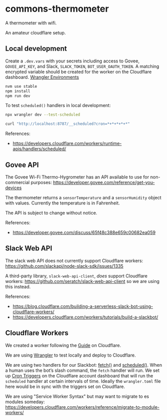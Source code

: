 # commons-thermometer

A thermometer with wifi.

An amateur cloudflare setup.

## Local development

Create a `.dev.vars` with your secrets including access to Govee, `GOVEE_API_KEY`, and Slack, `SLACK_TOKEN`, `BOT_USER_OAUTH_TOKEN`. A matching encrypted variable should be created for the worker on the Cloudflare dashboard. [Wrangler Environments](https://developers.cloudflare.com/workers/wrangler/environments/)

```sh
nvm use stable
npm install
npm run dev
```

To test `scheduled()` handlers in local development:

```sh
npx wrangler dev --test-scheduled

curl "http://localhost:8787/__scheduled?cron=*+*+*+*+*"
```

References:

- https://developers.cloudflare.com/workers/runtime-apis/handlers/scheduled/

## Govee API

The Govee Wi-Fi Thermo-Hygrometer has an API available to use for non-commercial purposes: https://developer.govee.com/reference/get-you-devices

The thermometer returns a `sensorTemperature` and a `sensorHumidity` object with values. Currently the temperature is in Fahrenheit.

The API is subject to change without notice.

References:

- https://developer.govee.com/discuss/65f48c388e659c00682ea059

## Slack Web API

The slack web API does not currently support Cloudflare workers: https://github.com/slackapi/node-slack-sdk/issues/1335

A third-party library, `slack-web-api-client`, _does_ support Cloudflare workers: https://github.com/seratch/slack-web-api-client so we are using this instead.

References:

- https://blog.cloudflare.com/building-a-serverless-slack-bot-using-cloudflare-workers/
- https://developers.cloudflare.com/workers/tutorials/build-a-slackbot/

## Cloudflare Workers

We created a worker following the [Guide](https://developers.cloudflare.com/workers/get-started/guide/) on Cloudflare.

We are using [Wrangler](https://developers.cloudflare.com/workers/wrangler/install-and-update/) to test locally and deploy to Cloudflare.

We are using two handlers for our Slackbot: [fetch()](https://developers.cloudflare.com/workers/runtime-apis/handlers/fetch/) and [scheduled()](https://developers.cloudflare.com/workers/runtime-apis/handlers/scheduled/). When a human uses the bot’s slash command, the `fetch` handler will run. We set up [Cron Triggers](https://developers.cloudflare.com/workers/configuration/cron-triggers/) on the Cloudflare account dashboard that will run the `scheduled` handler at certain intervals of time. Ideally the `wrangler.toml` file here would be in sync with the triggers set on Cloudflare.

We are using "Service Worker Syntax" but may want to migrate to es modules someday: https://developers.cloudflare.com/workers/reference/migrate-to-module-workers/
